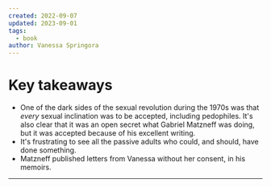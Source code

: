 ```yaml
---
created: 2022-09-07
updated: 2023-09-01
tags:
  - book
author: Vanessa Springora
---
```

# Key takeaways
* One of the dark sides of the sexual revolution during the 1970s was that *every* sexual inclination was to be accepted, including pedophiles. It's also clear that it was an open secret what Gabriel Matzneff was doing, but it was accepted because of his excellent writing.
* It's frustrating to see all the passive adults who could, and should, have done something. 
* Matzneff published letters from Vanessa without her consent, in his memoirs.

---

